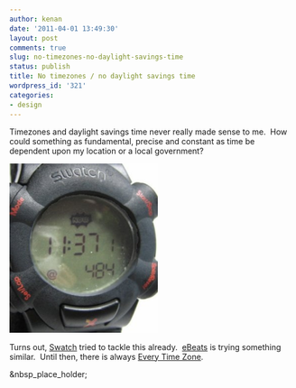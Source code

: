 ```yaml
---
author: kenan
date: '2011-04-01 13:49:30'
layout: post
comments: true
slug: no-timezones-no-daylight-savings-time
status: publish
title: No timezones / no daylight savings time
wordpress_id: '321'
categories:
- design
---
```


Timezones and daylight savings time never really made sense to me.  How could
something as fundamental, precise and constant as time be dependent upon my
location or a local government?

<img src='/images/SwatchBeat1.jpg' width='263px' height='300px' />

Turns out, [Swatch](http://en.wikipedia.org/wiki/Swatch_Internet_Time) tried
to tackle this already.  [eBeats](http://ebeats.org/) is trying something
similar.  Until then, there is always [Every Time Zone](http://everytimezone.com/).

&nbsp_place_holder;

